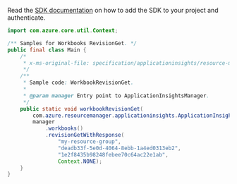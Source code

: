 Read the [SDK documentation](https://github.com/Azure/azure-sdk-for-java/blob/azure-resourcemanager-applicationinsights_1.0.0-beta.4/sdk/applicationinsights/azure-resourcemanager-applicationinsights/README.md) on how to add the SDK to your project and authenticate.

```java
import com.azure.core.util.Context;

/** Samples for Workbooks RevisionGet. */
public final class Main {
    /*
     * x-ms-original-file: specification/applicationinsights/resource-manager/Microsoft.Insights/stable/2021-08-01/examples/WorkbookRevisionGet.json
     */
    /**
     * Sample code: WorkbookRevisionGet.
     *
     * @param manager Entry point to ApplicationInsightsManager.
     */
    public static void workbookRevisionGet(
        com.azure.resourcemanager.applicationinsights.ApplicationInsightsManager manager) {
        manager
            .workbooks()
            .revisionGetWithResponse(
                "my-resource-group",
                "deadb33f-5e0d-4064-8ebb-1a4ed0313eb2",
                "1e2f8435b98248febee70c64ac22e1ab",
                Context.NONE);
    }
}
```
